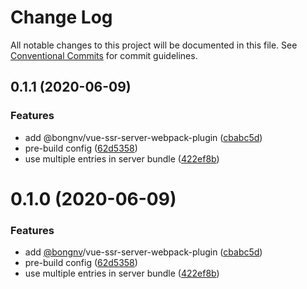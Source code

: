 # Change Log

All notable changes to this project will be documented in this file.
See [Conventional Commits](https://conventionalcommits.org) for commit guidelines.

## 0.1.1 (2020-06-09)


### Features

* add @bongnv/vue-ssr-server-webpack-plugin ([cbabc5d](https://github.com/bongnv/vuestatic/commit/cbabc5daa17d93e3ebe2a590bfdcac8dcc41deb0))
* pre-build config ([62d5358](https://github.com/bongnv/vuestatic/commit/62d53581ddf9629e2ad99f2d7601a9ffc45f36f7))
* use multiple entries in server bundle ([422ef8b](https://github.com/bongnv/vuestatic/commit/422ef8b67250482ab326857415358f3647a3e6da))





<a name="0.1.0"></a>
# 0.1.0 (2020-06-09)


### Features

* add [@bongnv](https://github.com/bongnv)/vue-ssr-server-webpack-plugin ([cbabc5d](https://github.com/bongnv/vuestatic/commit/cbabc5d))
* pre-build config ([62d5358](https://github.com/bongnv/vuestatic/commit/62d5358))
* use multiple entries in server bundle ([422ef8b](https://github.com/bongnv/vuestatic/commit/422ef8b))
